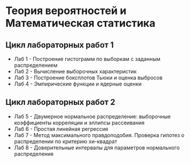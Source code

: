 # Теория вероятностей и Математическая статистика

## Цикл лабораторных работ 1

- Лаб 1 - Построение гистограмм по выборкам с заданным распределением
- Лаб 2 - Вычисление выборочных характеристик
- Лаб 3 - Построение боксплотов Тьюки и оценка выбросов
- Лаб 4 - Эмпирические функции и ядерные оценки

## Цикл лабораторных работ 2

- Лаб 5 - Двумерное нормальное распределение: выборочные коэффициенты корреляции и эллипсы рассеивания
- Лаб 6 - Простая линейная регрессия
- Лаб 7 - Метод максимального правдоподобия. Проверка гипотез о распределении по критерию хи-квадрат
- Лаб 8 - Доверительные интервалы для параметров нормального распределения

